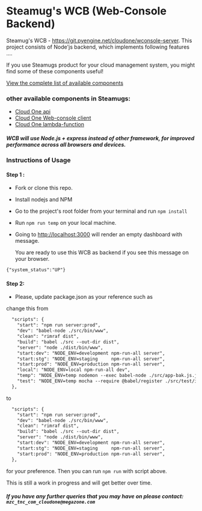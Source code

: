 # Steamug's WCB (Web-Console Backend) 

Steamug's WCB - https://git.pyengine.net/cloudone/wconsole-server. 
This project consists of Node'js backend, which implements following features .... 


If you use Steamugs product for your cloud management system, you might find some of these components useful!

[View the complete list of available components](https://git.pyengine.net/)


### other available components in Steamugs: 


- [Cloud One api](https://git.pyengine.net/cloudone/api)
- [Cloud One Web-console client](https://git.pyengine.net/cloudone/wconsole-client)
- [Cloud One lambda-function](https://git.pyengine.net/cloudone/lambda_fuctions)

##### WCB will use Node.js + express instead of other framework, for improved performance across all browsers and devices.

### Instructions of Usage 
#### Step 1 : 

- Fork or clone this repo. 
- Install nodejs and NPM
- Go to the project's root folder from your terminal and run `npm install`
- Run `npm run temp` on your local machine.
- Going to [http://localhost:3000](http://localhost:3000/api/check) will render an empty dashboard with message.
  
  You are ready to use this WCB as backend if you see this message on your browser.
 

```html
{"system_status":"UP"}
```
 

#### Step 2:

- Please, update package.json as your reference such as  

change this from 

```html
  "scripts": {
    "start": "npm run server:prod",
    "dev": "babel-node ./src/bin/www",
    "clean": "rimraf dist",
    "build": "babel ./src --out-dir dist",
    "server": "node ./dist/bin/www",
    "start:dev": "NODE_ENV=development npm-run-all server",
    "start:stg": "NODE_ENV=staging     npm-run-all server",
    "start:prod": "NODE_ENV=production npm-run-all server",
    "local": "NODE_ENV=local npm-run-all dev",
    "temp": "NODE_ENV=temp nodemon --exec babel-node ./src/app-bak.js.js",
    "test": "NODE_ENV=temp mocha --require @babel/register ./src/test/index.js"
  },
```

to 

```html
  "scripts": {
    "start": "npm run server:prod",
    "dev": "babel-node ./src/bin/www",
    "clean": "rimraf dist",
    "build": "babel ./src --out-dir dist",
    "server": "node ./dist/bin/www",
    "start:dev": "NODE_ENV=development npm-run-all server",
    "start:stg": "NODE_ENV=staging     npm-run-all server",
    "start:prod": "NODE_ENV=production npm-run-all server",
  },
```
for your preference. 
Then you can run `npm run` with script above. 

This is still a work in progress and will get better over time. 

##### If you have any further queries that you may have on please contact: `mzc_tnc_com_cloudone@megazone.com`
